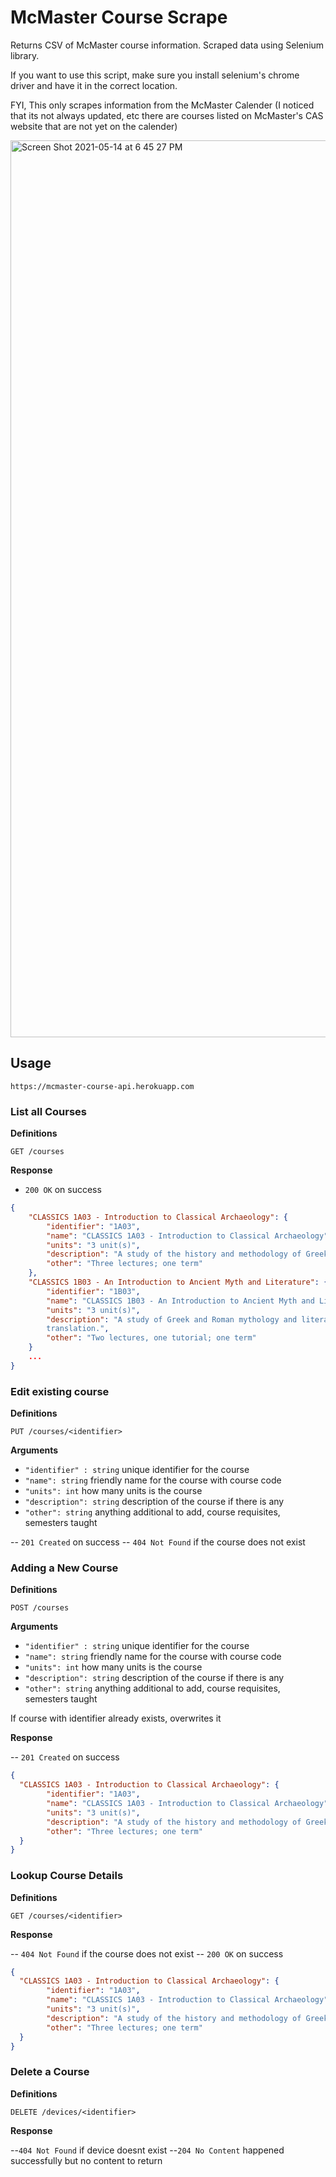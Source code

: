 # McMaster Course Scrape

Returns CSV of McMaster course information.
Scraped data using Selenium library.

If you want to use this script, make sure you install selenium's chrome driver and have it in the correct location.

FYI, This only scrapes information from the McMaster Calender (I noticed that its not always updated, etc there are courses listed on McMaster's CAS website that are not yet on the calender)

<img width="1435" alt="Screen Shot 2021-05-14 at 6 45 27 PM" src="https://user-images.githubusercontent.com/77026758/118338607-8dd4aa80-b4e4-11eb-857e-225d90752009.png">

## Usage

```https://mcmaster-course-api.herokuapp.com```

### List all Courses

**Definitions**

`GET /courses`

**Response**

- `200 OK` on success

```json
{
    "CLASSICS 1A03 - Introduction to Classical Archaeology": {
        "identifier": "1A03",
        "name": "CLASSICS 1A03 - Introduction to Classical Archaeology",
        "units": "3 unit(s)",
        "description": "A study of the history and methodology of Greek and Roman archaeology illustrated with materials from excavated sites.",
        "other": "Three lectures; one term"
    },
    "CLASSICS 1B03 - An Introduction to Ancient Myth and Literature": {
        "identifier": "1B03",
        "name": "CLASSICS 1B03 - An Introduction to Ancient Myth and Literature",
        "units": "3 unit(s)",
        "description": "A study of Greek and Roman mythology and literature. Texts such as Homer, Virgil and Greek tragedies will be read in    
        translation.",
        "other": "Two lectures, one tutorial; one term"
    }
    ...
}

```

### Edit existing course

**Definitions**

`PUT /courses/<identifier>`

**Arguments** 

- `"identifier" : string` unique identifier for the course
- `"name": string` friendly name for the course with course code
- `"units": int` how many units is the course
- `"description": string` description of the course if there is any
- `"other": string` anything additional to add, course requisites, semesters taught

-- `201 Created` on success
-- `404 Not Found` if the course does not exist

### Adding a New Course

**Definitions**

`POST /courses`

**Arguments**

- `"identifier" : string` unique identifier for the course
- `"name": string` friendly name for the course with course code
- `"units": int` how many units is the course
- `"description": string` description of the course if there is any
- `"other": string` anything additional to add, course requisites, semesters taught

If course with identifier already exists, overwrites it

**Response**

-- `201 Created` on success

```json
{
  "CLASSICS 1A03 - Introduction to Classical Archaeology": {
        "identifier": "1A03",
        "name": "CLASSICS 1A03 - Introduction to Classical Archaeology",
        "units": "3 unit(s)",
        "description": "A study of the history and methodology of Greek and Roman archaeology illustrated with materials from excavated sites.",
        "other": "Three lectures; one term"
  }
}
```

### Lookup Course Details

**Definitions**

`GET /courses/<identifier>`

**Response**

-- `404 Not Found` if the course does not exist
-- `200 OK` on success

```json
{
  "CLASSICS 1A03 - Introduction to Classical Archaeology": {
        "identifier": "1A03",
        "name": "CLASSICS 1A03 - Introduction to Classical Archaeology",
        "units": "3 unit(s)",
        "description": "A study of the history and methodology of Greek and Roman archaeology illustrated with materials from excavated sites.",
        "other": "Three lectures; one term"
  }
}
```

### Delete a Course

**Definitions**

`DELETE /devices/<identifier>`

**Response**

--`404 Not Found` if device doesnt exist
--`204 No Content` happened successfully but no content to return
